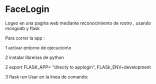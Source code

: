 # FaceLogin
Logeo en una pagina web mediante reconocimiento de rostro , usando mongodb y flask

Para correr la app :

1 activar entorno de ejecucion\n

2 instalar librerias de python

2 export FLASK_APP= "directy to applogin", FLASk_ENV=development

3 flask run
Usar en la linea de comando:
